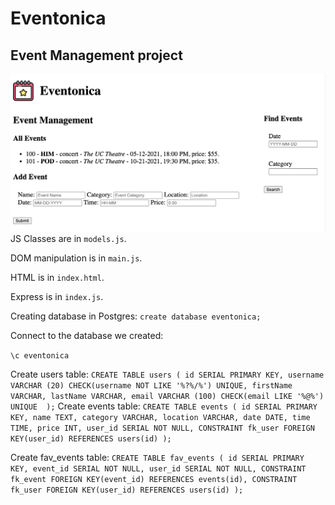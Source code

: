 # Eventonica
## Event Management project
![eventonica screenshot](https://github.com/alexcheva/techtonica-assignments/blob/main/eventonica/eventonica-part-2/eventonica.png?raw=true)
JS Classes are in `models.js`.

DOM manipulation is in `main.js`.

HTML is in `index.html`.

Express is in `index.js`.

Creating database in Postgres:
`create database eventonica;`

Connect to the database we created:

`\c eventonica`

Create users table:
`CREATE TABLE users (
        id SERIAL PRIMARY KEY,
        username VARCHAR (20) CHECK(username NOT LIKE '%?%/%') UNIQUE,
        firstName VARCHAR,
        lastName VARCHAR,
        email VARCHAR (100) CHECK(email LIKE '%@%') UNIQUE 
        );`
Create events table:
`CREATE TABLE events (
        id SERIAL PRIMARY KEY,
        name TEXT,
        category VARCHAR,
        location VARCHAR,
        date DATE,
        time TIME,
        price INT,
        user_id SERIAL NOT NULL,
        CONSTRAINT fk_user
                FOREIGN KEY(user_id)
                        REFERENCES users(id)
                        );`

Create fav_events table:
`CREATE TABLE fav_events (
        id SERIAL PRIMARY KEY,
        event_id SERIAL NOT NULL,
        user_id SERIAL NOT NULL,
        CONSTRAINT fk_event
                FOREIGN KEY(event_id)
                        REFERENCES events(id),
        CONSTRAINT fk_user
                FOREIGN KEY(user_id)
                        REFERENCES users(id)
                        );
`